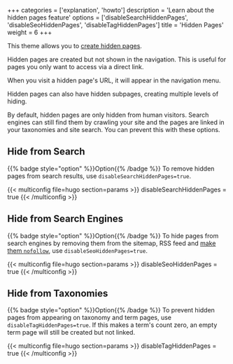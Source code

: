 +++
categories = ['explanation', 'howto']
description = 'Learn about the hidden pages feature'
options = ['disableSearchHiddenPages', 'disableSeoHiddenPages', 'disableTagHiddenPages']
title = 'Hidden Pages'
weight = 6
+++

This theme allows you to [create hidden pages](authoring/meta#hidden).

Hidden pages are created but not shown in the navigation. This is useful for pages you only want to access via a direct link.

When you visit a hidden page's URL, it will appear in the navigation menu.

Hidden pages can also have hidden subpages, creating multiple levels of hiding.

By default, hidden pages are only hidden from human visitors. Search engines can still find them by crawling your site and the pages are linked in your taxonomies and site search. You can prevent this with these options.

## Hide from Search

{{% badge style="option" %}}Option{{% /badge %}} To remove hidden pages from search results, use `disableSearchHiddenPages=true`.

{{< multiconfig file=hugo section=params >}}
disableSearchHiddenPages = true
{{< /multiconfig >}}

## Hide from Search Engines

{{% badge style="option" %}}Option{{% /badge %}} To hide pages from search engines by removing them from the sitemap, RSS feed and [make them `nofollow`](https://developers.google.com/search/docs/crawling-indexing/robots-meta-tag#directives), use `disableSeoHiddenPages=true`.

{{< multiconfig file=hugo section=params >}}
disableSeoHiddenPages = true
{{< /multiconfig >}}

## Hide from Taxonomies

{{% badge style="option" %}}Option{{% /badge %}} To prevent hidden pages from appearing on taxonomy and term pages, use `disableTagHiddenPages=true`. If this makes a term's count zero, an empty term page will still be created but not linked.

{{< multiconfig file=hugo section=params >}}
disableTagHiddenPages = true
{{< /multiconfig >}}
